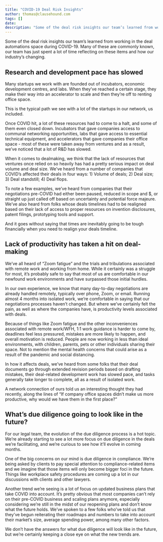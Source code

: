 ```yaml
---
title: "COVID-19 Deal Risk Insights"
author: thomas@clausehound.com
tags: []
date: 
description: "Some of the deal risk insights our team’s learned from working in the deal automations space during COVID-19."
---
```


Some of the deal risk insights our team’s learned from working in the deal automations space during COVID-19. Many of these are commonly known, our team has just spent a lot of time reflecting on these items and how our industry’s changing.

## Research and development pace has slowed 

Many startups we work with are founded out of incubators, economic development centres, and labs. When they’ve reached a certain stage, they make their way into an accelerator to scale and then they’re off to renting office space.

This is the typical path we see with a lot of the startups in our network, us included. 

Once COVID hit, a lot of these resources had to come to a halt, and some of them even closed down. Incubators that gave companies access to communal networking opportunities, labs that gave access to essential technical equipment, and accelerators that gave companies their office space - most of these were taken away from ventures and as a result, we’ve noticed that a lot of R&D has slowed.

When it comes to dealmaking, we think that the lack of resources that ventures once relied on so heavily has had a pretty serious impact on deal volume and deal size. We’ve heard from a number of companies that COVID’s affected their deals in four ways: 1) Volume of deals; 2) Deal size; 3) Deal standstill; 4) Deal flops. 

To note a few examples, we’ve heard from companies that their negotiations pre-COVID had either been paused, reduced in scope and $, or straight up just called off based on uncertainty and potential force majeure. We’ve also heard from folks whose deals timelines had to be realigned based on their lack of access to proper resources on invention disclosures, patent filings, prototyping tools and support.

And it goes without saying that times are inevitably going to be tough financially when you need to realign your deals timeline.

## Lack of productivity has taken a hit on deal-making

We’ve all heard of “Zoom fatigue” and the trials and tribulations associated with remote work and working from home. While it certainly was a struggle for most, it’s probably safe to say that most of us are comfortable in our newfound work environments and have surpassed those initial hurdles. 

In our own experience, we know that many day-to-day negotiations are already handled remotely, typically over phone, Zoom, or email. Running almost 4 months into isolated work, we’re comfortable in saying that our negotiations processes haven’t changed. But where we’ve certainly felt the pain, as well as where the companies have, is productivity levels associated with deals.

Because of things like Zoom fatigue and the other inconveniences associated with remote work/WFH, 1:1 work guidance is harder to come by, deadlines feel less pressured, mistakes are more likely to happen, and overall motivation is reduced. People are now working in less than ideal environments, with children, parents, pets or other individuals sharing their space. Not to mention the mental health concerns that could arise as a result of the pandemic and social distancing.

In how it affects deals, we’ve heard from some folks that their deal documents go through extended revision periods based on drafting mistakes, their deal-related development work has slowed pace, and tasks generally take longer to complete, all as a result of isolated work.

A network connection of ours told us an interesting thought they had recently, along the lines of “If company office spaces didn’t make us more productive, why would we have them in the first place?”

## What’s due diligence going to look like in the future?

For our legal team, the evolution of the due diligence process is a hot topic. We’re already starting to see a lot more focus on due diligence in the deals we’re facilitating, and we’re curious to see how it’ll evolve in coming months. 

One of the big concerns on our mind is due diligence in compliance. We’re being asked by clients to pay special attention to compliance-related items and we imagine that those items will only become bigger foci in the future. Things like workplace safety procedures are coming up a lot in our discussions with clients and other lawyers.

Another trend we’re seeing is a lot of focus on updated business plans that take COVID into account. It’s pretty obvious that most companies can’t rely on their pre-COVID business and scaling plans anymore, especially considering we’re still in the midst of our reopening plans and don’t know what the future holds. We’ve spoken to a few folks who’ve told us that they’ve begun reiterating their roadmaps and numbers to take into account their market’s size, average spending power, among many other factors.

We don’t have the answers for what due diligence will look like in the future, but we’re certainly keeping a close eye on what the new trends are.
